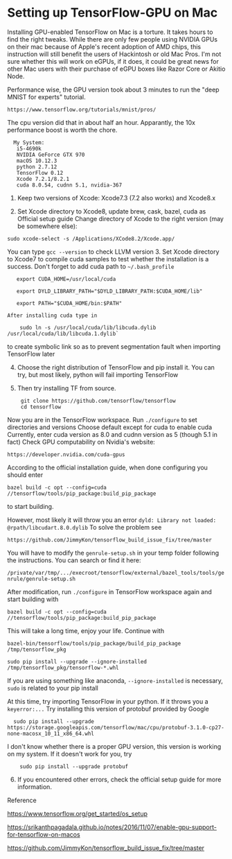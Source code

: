 # Setting up TensorFlow-GPU on Mac

Installing GPU-enabled TensorFlow on Mac is a torture. It takes hours to find the right tweaks. While there are only few people using NVIDIA GPUs on their mac because of Apple's recent adoption of AMD chips, this instruction will still benefit the users of Hackintosh or old Mac Pros. I'm not sure whether this will work on eGPUs, if it does, it could be great news for other Mac users with their purchase of eGPU boxes like Razor Core or Akitio Node.

Performance wise, the GPU version took about 3 minutes to run the "deep MNIST for experts" tutorial. 

`https://www.tensorflow.org/tutorials/mnist/pros/`

The cpu version did that in about half an hour. Apparantly, the 10x performance boost is worth the chore. 

      My System:
       i5-4690k
       NVIDIA GeForce GTX 970
       macOS 10.12.3
       python 2.7.12
       TensorFlow 0.12
       Xcode 7.2.1/8.2.1
       cuda 8.0.54, cudnn 5.1, nvidia-367
  
1. Keep two versions of Xcode: Xcode7.3 (7.2 also works) and Xcode8.x

2. Set Xcode directory to Xcode8, update brew, cask, bazel, cuda as Official setup guide
  Change directory of Xcode to the right version (may be somewhere else):
  
  `sudo xcode-select -s /Applications/XCode8.2/Xcode.app/`
  
  You can type  `gcc --version` to check LLVM version
3. Set Xcode directory to Xcode7 to compile cuda samples to test whether the installation is a success. Don't forget to add cuda path to `~/.bash_profile`

       export CUDA_HOME=/usr/local/cuda
       
       export DYLD_LIBRARY_PATH="$DYLD_LIBRARY_PATH:$CUDA_HOME/lib"
       
       export PATH="$CUDA_HOME/bin:$PATH"

    After installing cuda type in
    
        sudo ln -s /usr/local/cuda/lib/libcuda.dylib /usr/local/cuda/lib/libcuda.1.dylib` 
to create symbolic link so as to prevent segmentation fault when importing TensorFlow later

4. Choose the right distribution of TensorFlow and pip install it. You can try, but most likely, python will fail importing TensorFlow

5. Then try installing TF from source.

        git clone https://github.com/tensorflow/tensorflow
        cd tensorflow
  Now you are in the TensorFlow workspace. Run `./configure` to set directories and versions
  Choose default except for cuda to enable cuda
  Currently, enter cuda version as 8.0 and cudnn version as 5 (though 5.1 in fact)
  Check GPU computability on Nvidia's website:
  
  `https://developer.nvidia.com/cuda-gpus`
  
  According to the official installation guide, when done configuring you should enter
  
  `bazel build -c opt --config=cuda //tensorflow/tools/pip_package:build_pip_package`
  
  to start building. 
  
  However, most likely it will throw you an error `dyld: Library not loaded: @rpath/libcudart.8.0.dylib`
  To solve the problem see
  
  `https://github.com/JimmyKon/tensorflow_build_issue_fix/tree/master`
  
  You will have to modify the `genrule-setup.sh` in your temp folder following the instructions.
  You can search or find it here:
  
  `/private/var/tmp/.../execroot/tensorflow/external/bazel_tools/tools/genrule/genrule-setup.sh`
  
  After modification, run `./configure` in TensorFlow workspace again and start building with
  
  `bazel build -c opt --config=cuda //tensorflow/tools/pip_package:build_pip_package`
  
  This will take a long time, enjoy your life. Continue with
  
  `bazel-bin/tensorflow/tools/pip_package/build_pip_package /tmp/tensorflow_pkg`
  
  `sudo pip install --upgrade --ignore-installed  /tmp/tensorflow_pkg/tensorflow-*.whl`
  
  If you are using something like anaconda, `--ignore-installed` is necessary, `sudo` is related to your pip install
 
  At this time, try importing TensorFlow in your python. If it throws you a `keyerror:...`
  Try installing this version of protobuf provided by Google
  
      sudo pip install --upgrade https://storage.googleapis.com/tensorflow/mac/cpu/protobuf-3.1.0-cp27-none-macosx_10_11_x86_64.whl 
      
  I don't know whether there is a proper GPU version, this version is working on my system. If it doesn't work for you, try
  
        sudo pip install --upgrade protobuf
        
6. If you encountered other errors, check the official setup guide for more information.

Reference

https://www.tensorflow.org/get_started/os_setup

https://srikanthpagadala.github.io/notes/2016/11/07/enable-gpu-support-for-tensorflow-on-macos

https://github.com/JimmyKon/tensorflow_build_issue_fix/tree/master
